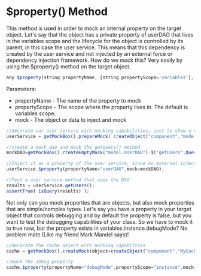 # $property\(\) Method

This method is used in order to mock an internal property on the target object. Let's say that the object has a private property of userDAO that lives in the variables scope and the lifecycle for the object is controlled by its parent, in this case the user service. This means that this dependency is created by the user service and not injected by an external force or dependency injection framework. How do we mock this? Very easily by using the $property\(\) method on the target object.

```javascript
any $property(string propertyName, [string propertyScope='variables'], any mock)
```

Parameters:

* propertyName - The name of the property to mock
* propertyScope - The scope where the property lives in. The default is variables scope.
* mock - The object or data to inject and mock

```javascript
//decorate our user service with mocking capabilities, just to show a different approach
userService = getMockBox().prepareMock( createObject("component","model.UserService") );

//create a mock dao and mock the getUsers() method
mockDAO=getMockBox().createEmptyMock("model.UserDAO").$("getUsers",QueryNew(""));

//Inject it as a property of the user service, since no external injections are found. variables scope is the default.
userService.$property(propertyName="userDAO",mock=mockDAO);

//Test a user service method that uses the DAO
results = userService.getUsers();
assertTrue( isQuery(results) );
```

Not only can you mock properties that are objects, but also mock properties that are simple/complex types. Let's say you have a property in your target object that controls debugging and by default the property is false, but you want to test the debugging capabilities of your class. So we have to mock it to true now, but the property exists in variables.instance.debugMode? No problem mate \(Like my friend Mark Mandel says\)!

```javascript
//decorate the cache object with mocking capabilties
cache = getMockBox().createMock(object=createObject("component","MyCache"));

//mock the debug property
cache.$property(propertyName="debugMode",propertyScope="instance",mock=true);
```

